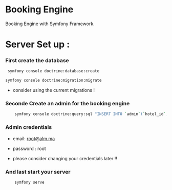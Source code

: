 # Booking Engine
Booking Engine with Symfony Framework.

# Server Set up :

### First create the database
	
``` bash
 symfony console doctrine:database:create
```

``` bash
symfony console doctrine:migration:migrate
```

  * consider using the current migrations !


### Seconde Create an admin for the booking engine	


``` bash
	symfony console doctrine:query:sql "INSERT INTO `admin`(`hotel_id`, `roles`, `password`, `email`, `tele`, `cin_or_passport`) VALUES (null,'[\"ROLE_SUPER_ADMIN\"]','$2y$13$WYwGwbb5sIKVcA8QEvP8yO5fb29QN1S.6h2FyVdQf0TOdMx1lpaoK','root@alm.ma',2120000000,'XX0000')"
```

 ###	Admin credentials 
 
  * email: root@alm.ma
  * password : root

  * please consider changing your credentials later !!


### And last start your server

``` bash
	symfony serve
```
